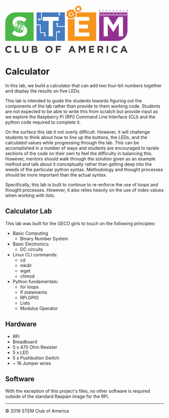 ![SCOA](https://github.com/stem-club-of-america/SCOA/blob/master/images/SCOA_Logo_Small.png)

# Calculator
In this lab, we build a calculator that can add two four-bit numbers together 
and display the results on five LEDs.

This lab is intended to guide the students towards figuring out the components
of the lab rather than provide to them working code.  Students are not
expected to be able to write this from scratch but provide input as we explore
the Raspberry Pi (RPi) Command Line Interface (CLI) and the python code
required to complete it.

On the surface this lab it not overly difficult.  However, it will challenge
students to think about how to line up the buttons, the LEDs, and the 
calculated values while progressing through the lab.  This can be accomplished 
in a number of ways and students are encouraged to tackle sections of the code 
on their own to feel the difficulty in balancing this.  However, mentors should
walk through the solution given as an example method and talk about it 
conceptually rather than getting deep into the weeds of the particular python 
syntax.  Methodology and thought processes should be more important than the 
actual syntax. 

Specifically, this lab is built to continue to re-enforce the use of loops and
thought processes.  However, it also relies heavily on the use of index values 
when working with lists.

## Calculator Lab
This lab was built for the GECO girls to touch on the following principles:

  * Basic Computing
    * Binary Number System
  * Basic Electronics:
    * DC circuits
  * Linux CLI commands:
    * cd
    * mkdir
    * wget
    * chmod
  * Python fundamentals:
    * for loops
    * if statements
    * RPi.GPIO
    * Lists
    * Modulus Operator

## Hardware

  * RPi
  * Breadboard
  * 5 x 470 Ohm Resister
  * 5 x LED
  * 5 x Pushbutton Switch
  * ~ 16 Jumper wires

## Software
With the exception of this project's files, no other software is required
outside of the standard Raspian image for the RPi.

---
:copyright: 2019 STEM Club of America
